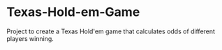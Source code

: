 # Texas-Hold-em-Game
Project to create a Texas Hold'em game that calculates odds of different players winning.
